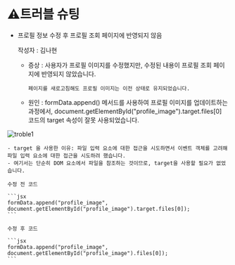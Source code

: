 # ⚠️트러블 슈팅

- 프로필 정보 수정 후 프로필 조회 페이지에 반영되지 않음
    
    작성자 : 김나현
    
    - 증상 : 사용자가 프로필 이미지를 수정했지만, 수정된 내용이 프로필 조회 페이지에 반영되지 않았습니다.
    
          페이지를 새로고침해도 프로필 이미지는 이전 상태로 유지되었습니다.
    
    - 원인 : formData.append() 메서드를 사용하여 프로필 이미지를 업데이트하는 과정에서, document.getElementById("profile_image").target.files[0] 코드의 target 속성이 잘못 사용되었습니다.
    

![troble1](https://github.com/user-attachments/assets/4f837690-271e-49ce-ba03-3a7803bb0f44)

    
    - target 을 사용한 이유: 파일 입력 요소에 대한 접근을 시도하면서 이벤트 객체를 고려해 파일 입력 요소에 대한 접근을 시도하려 했습니다.
    - 여기서는 단순히 DOM 요소에서 파일을 참조하는 것이므로, target을 사용할 필요가 없었습니다.
    
    수정 전 코드
    
    ```jsx
    formData.append("profile_image", document.getElementById("profile_image").target.files[0]);
    ```
    
    수정 후 코드
    
    ```jsx
    formData.append("profile_image", document.getElementById("profile_image").files[0]);
    ```
    
